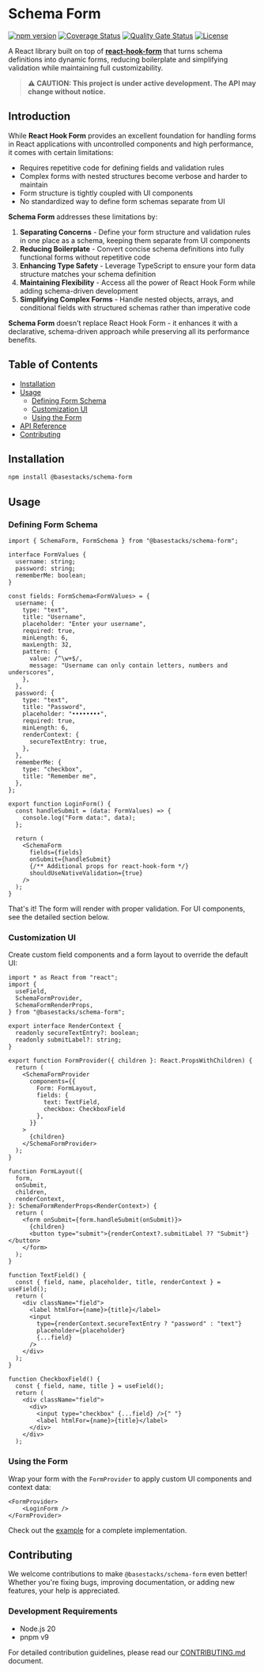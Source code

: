 # Schema Form

[![npm version](https://img.shields.io/npm/v/@basestacks/schema-form.svg)](https://www.npmjs.com/package/@basestacks/schema-form)
[![Coverage Status](https://img.shields.io/codecov/c/github/basestacks/schema-form)](https://codecov.io/gh/basestacks/schema-form)
[![Quality Gate Status](https://sonarcloud.io/api/project_badges/measure?project=BaseStacks_schema-form&metric=alert_status)](https://sonarcloud.io/summary/new_code?id=BaseStacks_schema-form)
[![License](https://img.shields.io/npm/l/@basestacks/schema-form)](https://github.com/basestacks/schema-form/blob/main/LICENSE)

A React library built on top of [**react-hook-form**](https://github.com/react-hook-form/react-hook-form) that turns schema definitions into dynamic forms, reducing boilerplate and simplifying validation while maintaining full customizability.

> **⚠️ CAUTION: This project is under active development. The API may change without notice.**

## Introduction

While **React Hook Form** provides an excellent foundation for handling forms in React applications with uncontrolled components and high performance, it comes with certain limitations:
- Requires repetitive code for defining fields and validation rules
- Complex forms with nested structures become verbose and harder to maintain
- Form structure is tightly coupled with UI components
- No standardized way to define form schemas separate from UI

**Schema Form** addresses these limitations by:

1. **Separating Concerns** - Define your form structure and validation rules in one place as a schema, keeping them separate from UI components
2. **Reducing Boilerplate** - Convert concise schema definitions into fully functional forms without repetitive code
3. **Enhancing Type Safety** - Leverage TypeScript to ensure your form data structure matches your schema definition
4. **Maintaining Flexibility** - Access all the power of React Hook Form while adding schema-driven development
5. **Simplifying Complex Forms** - Handle nested objects, arrays, and conditional fields with structured schemas rather than imperative code

**Schema Form** doesn't replace React Hook Form - it enhances it with a declarative, schema-driven approach while preserving all its performance benefits.

## Table of Contents

- [Installation](#installation)
- [Usage](#usage)
  - [Defining Form Schema](#defining-form-schema)
  - [Customization UI](#customization-ui)
  - [Using the Form](#using-the-form)
- [API Reference](https://github.com/basestacks/schema-form/tree/master/docs)
- [Contributing](#contributing)

## Installation

```bash
npm install @basestacks/schema-form
```

## Usage

### Defining Form Schema

```tsx
import { SchemaForm, FormSchema } from "@basestacks/schema-form";

interface FormValues {
  username: string;
  password: string;
  rememberMe: boolean;
}

const fields: FormSchema<FormValues> = {
  username: {
    type: "text",
    title: "Username",
    placeholder: "Enter your username",
    required: true,
    minLength: 6,
    maxLength: 32,
    pattern: {
      value: /^\w+$/,
      message: "Username can only contain letters, numbers and underscores",
    },
  },
  password: {
    type: "text",
    title: "Password",
    placeholder: "••••••••",
    required: true,
    minLength: 6,
    renderContext: {
      secureTextEntry: true,
    },
  },
  rememberMe: {
    type: "checkbox",
    title: "Remember me",
  },
};

export function LoginForm() {
  const handleSubmit = (data: FormValues) => {
    console.log("Form data:", data);
  };

  return (
    <SchemaForm
      fields={fields}
      onSubmit={handleSubmit}
      {/** Additional props for react-hook-form */}
      shouldUseNativeValidation={true}
    />
  );
}
```

That's it! The form will render with proper validation. For UI components, see the detailed section below.

### Customization UI

Create custom field components and a form layout to override the default UI:

```tsx
import * as React from "react";
import {
  useField,
  SchemaFormProvider,
  SchemaFormRenderProps,
} from "@basestacks/schema-form";

export interface RenderContext {
  readonly secureTextEntry?: boolean;
  readonly submitLabel?: string;
}

export function FormProvider({ children }: React.PropsWithChildren) {
  return (
    <SchemaFormProvider
      components={{
        Form: FormLayout,
        fields: {
          text: TextField,
          checkbox: CheckboxField
        },
      }}
    >
      {children}
    </SchemaFormProvider>
  );
}

function FormLayout({
  form,
  onSubmit,
  children,
  renderContext,
}: SchemaFormRenderProps<RenderContext>) {
  return (
    <form onSubmit={form.handleSubmit(onSubmit)}>
      {children}
      <button type="submit">{renderContext?.submitLabel ?? "Submit"}</button>
    </form>
  );
}

function TextField() {
  const { field, name, placeholder, title, renderContext } = useField();
  return (
    <div className="field">
      <label htmlFor={name}>{title}</label>
      <input
        type={renderContext.secureTextEntry ? "password" : "text"}
        placeholder={placeholder}
        {...field}
      />
    </div>
  );
}

function CheckboxField() {
  const { field, name, title } = useField();
  return (
    <div className="field">
      <div>
        <input type="checkbox" {...field} />{" "}
        <label htmlFor={name}>{title}</label>
      </div>
    </div>
  );

```

### Using the Form

Wrap your form with the `FormProvider` to apply custom UI components and context data:

```tsx
<FormProvider>
    <LoginForm />
</FormProvider>
```

Check out the [example](https://codesandbox.io/p/sandbox/55msn7) for a complete implementation.

## Contributing

We welcome contributions to make `@basestacks/schema-form` even better! Whether you're fixing bugs, improving documentation, or adding new features, your help is appreciated.

### Development Requirements

- Node.js 20
- pnpm v9

For detailed contribution guidelines, please read our [CONTRIBUTING.md](./CONTRIBUTING.md) document.
